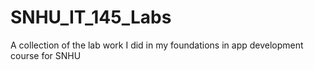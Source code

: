 # SNHU_IT_145_Labs
A collection of the lab work I did in my foundations in app development course for SNHU
